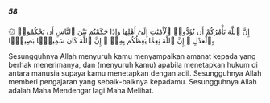 ##### 58

<span class="ayah">۞ إِنَّ ٱللَّهَ يَأْمُرُكُمْ أَن تُؤَدُّوا۟ ٱلْأَمَٰنَٰتِ إِلَىٰٓ أَهْلِهَا وَإِذَا حَكَمْتُم بَيْنَ ٱلنَّاسِ أَن تَحْكُمُوا۟ بِٱلْعَدْلِ ۚ إِنَّ ٱللَّهَ نِعِمَّا يَعِظُكُم بِهِۦٓ ۗ إِنَّ ٱللَّهَ كَانَ سَمِيعًۢا بَصِيرًۭا</span>

<span class="ayah_translation">Sesungguhnya Allah menyuruh kamu menyampaikan amanat kepada yang berhak menerimanya, dan (menyuruh kamu) apabila menetapkan hukum di antara manusia supaya kamu menetapkan dengan adil. Sesungguhnya Allah memberi pengajaran yang sebaik-baiknya kepadamu. Sesungguhnya Allah adalah Maha Mendengar lagi Maha Melihat.</span>
